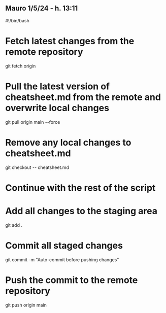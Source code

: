 ## Mauro 1/5/24 - h. 13:11
#!/bin/bash

# Fetch latest changes from the remote repository
git fetch origin

# Pull the latest version of cheatsheet.md from the remote and overwrite local changes
git pull origin main --force

# Remove any local changes to cheatsheet.md
git checkout -- cheatsheet.md

# Continue with the rest of the script
# Add all changes to the staging area
git add .

# Commit all staged changes
git commit -m "Auto-commit before pushing changes"

# Push the commit to the remote repository
git push origin main
